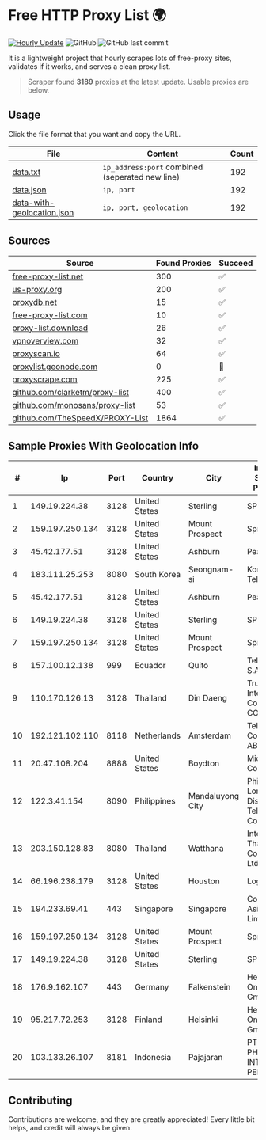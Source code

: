 
# Free HTTP Proxy List 🌍

[![Hourly Update](https://github.com/mertguvencli/http-proxy-list/actions/workflows/main.yml/badge.svg?branch=main)](https://github.com/mertguvencli/http-proxy-list/actions/workflows/main.yml)
![GitHub](https://img.shields.io/github/license/mertguvencli/http-proxy-list)
![GitHub last commit](https://img.shields.io/github/last-commit/mertguvencli/http-proxy-list)

It is a lightweight project that hourly scrapes lots of free-proxy sites, validates if it works, and serves a clean proxy list.


> Scraper found **3189** proxies at the latest update. Usable proxies are below.

## Usage

Click the file format that you want and copy the URL.


|File|Content|Count|
|----|-------|-----|
|[data.txt](https://raw.githubusercontent.com/mertguvencli/http-proxy-list/main/proxy-list/data.txt)|`ip_address:port` combined (seperated new line)|192|
|[data.json](https://raw.githubusercontent.com/mertguvencli/http-proxy-list/main/proxy-list/data.json)|`ip, port`|192|
|[data-with-geolocation.json](https://raw.githubusercontent.com/mertguvencli/http-proxy-list/main/proxy-list/data-with-geolocation.json)|`ip, port, geolocation`|192|

## Sources

|Source|Found Proxies|Succeed|
|------|-------------|-------|
|[free-proxy-list.net](https://free-proxy-list.net)|300|✅|
|[us-proxy.org](https://www.us-proxy.org)|200|✅|
|[proxydb.net](http://proxydb.net)|15|✅|
|[free-proxy-list.com](https://free-proxy-list.com/?page=&port=&type%5B%5D=http&type%5B%5D=https&up_time=0&search=Search)|10|✅|
|[proxy-list.download](https://www.proxy-list.download/HTTP)|26|✅|
|[vpnoverview.com](https://vpnoverview.com/privacy/anonymous-browsing/free-proxy-servers)|32|✅|
|[proxyscan.io](https://www.proxyscan.io)|64|✅|
|[proxylist.geonode.com](https://proxylist.geonode.com/api/proxy-list?limit=300&page=1&sort_by=lastChecked&sort_type=desc&protocols=http,https)|0|🚫|
|[proxyscrape.com](https://api.proxyscrape.com/v2/?request=displayproxies&protocol=http&timeout=10000&country=all&ssl=all&anonymity=all)|225|✅|
|[github.com/clarketm/proxy-list](https://raw.githubusercontent.com/clarketm/proxy-list/master/proxy-list-raw.txt)|400|✅|
|[github.com/monosans/proxy-list](https://raw.githubusercontent.com/monosans/proxy-list/main/proxies/http.txt)|53|✅|
|[github.com/TheSpeedX/PROXY-List](https://raw.githubusercontent.com/TheSpeedX/PROXY-List/master/http.txt)|1864|✅|


## Sample Proxies With Geolocation Info

|#|Ip|Port|Country|City|Internet Service Provider|
|-|--|----|-------|----|-------------------------|
|1|149.19.224.38|3128|United States|Sterling|SPRINT|
|2|159.197.250.134|3128|United States|Mount Prospect|Sprint|
|3|45.42.177.51|3128|United States|Ashburn|PeaceWeb|
|4|183.111.25.253|8080|South Korea|Seongnam-si|Korea Telecom|
|5|45.42.177.51|3128|United States|Ashburn|PeaceWeb|
|6|149.19.224.38|3128|United States|Sterling|SPRINT|
|7|159.197.250.134|3128|United States|Mount Prospect|Sprint|
|8|157.100.12.138|999|Ecuador|Quito|Telconet S.A|
|9|110.170.126.13|3128|Thailand|Din Daeng|True Internet Corporation CO. Ltd.|
|10|192.121.102.110|8118|Netherlands|Amsterdam|Telia Company AB|
|11|20.47.108.204|8888|United States|Boydton|Microsoft Corporation|
|12|122.3.41.154|8090|Philippines|Mandaluyong City|Philippine Long Distance Telephone Co.|
|13|203.150.128.83|8080|Thailand|Watthana|Internet Thailand Company Ltd|
|14|66.196.238.179|3128|United States|Houston|Logix|
|15|194.233.69.41|443|Singapore|Singapore|Contabo Asia Private Limited|
|16|159.197.250.134|3128|United States|Mount Prospect|Sprint|
|17|149.19.224.38|3128|United States|Sterling|SPRINT|
|18|176.9.162.107|443|Germany|Falkenstein|Hetzner Online GmbH|
|19|95.217.72.253|3128|Finland|Helsinki|Hetzner Online GmbH|
|20|103.133.26.107|8181|Indonesia|Pajajaran|PT PHATRIA INTI PERSADA|



## Contributing

Contributions are welcome, and they are greatly appreciated! Every
little bit helps, and credit will always be given.

